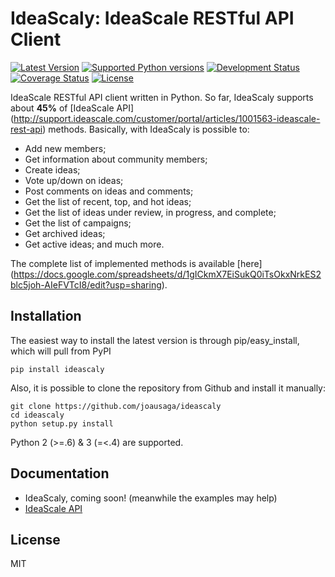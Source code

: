 IdeaScaly: IdeaScale RESTful API Client
=========
[![Latest Version](https://pypip.in/version/ideascaly/badge.svg)](https://pypi.python.org/pypi/ideascaly/)
[![Supported Python versions](https://pypip.in/py_versions/ideascaly/badge.svg)](https://pypi.python.org/pypi/ideascaly/)
[![Development Status](https://pypip.in/status/ideascaly/badge.svg)](https://pypi.python.org/pypi/ideascaly/)
[![Coverage Status](https://coveralls.io/repos/joausaga/ideascaly/badge.svg)](https://coveralls.io/r/joausaga/ideascaly)
[![License](https://pypip.in/license/ideascaly/badge.svg)](https://pypi.python.org/pypi/ideascaly/)

IdeaScale RESTful API client written in Python. So far, IdeaScaly supports about **45%** of [IdeaScale API] 
(http://support.ideascale.com/customer/portal/articles/1001563-ideascale-rest-api) methods. Basically, with IdeaScaly is
 possible to:
 * Add new members;
 * Get information about community members;
 * Create ideas;
 * Vote up/down on ideas;
 * Post comments on ideas and comments;
 * Get the list of recent, top, and hot ideas;
 * Get the list of ideas under review, in progress, and complete;
 * Get the list of campaigns;
 * Get archived ideas;
 * Get active ideas;
 and much more. 
 
The complete list of implemented methods is available [here]
(https://docs.google.com/spreadsheets/d/1gICkmX7EiSukQ0iTsOkxNrkES2blc5joh-AIeFVTcI8/edit?usp=sharing).

Installation
------------

The easiest way to install the latest version is through pip/easy_install, which will pull from PyPI

`pip install ideascaly`

Also, it is possible to clone the repository from Github and install it manually:

```
git clone https://github.com/joausaga/ideascaly
cd ideascaly
python setup.py install
```

Python 2 (>=.6) & 3 (=<.4) are supported.

Documentation
-------------
* IdeaScaly, coming soon! (meanwhile the examples may help)
* [IdeaScale API](http://support.ideascale.com/customer/portal/articles/1001563-ideascale-rest-api)

License
-------
MIT